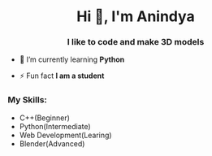 <h1 align="center">Hi 👋, I'm Anindya</h1>
<h3 align="center">I like to code and make 3D models</h3>

- 🌱 I’m currently learning **Python**

- ⚡ Fun fact **I am a student**

### My Skills:
- C++(Beginner)
- Python(Intermediate)
- Web Development(Learing)
- Blender(Advanced)




<!---
Bravo-ZR/Bravo-ZR is a ✨ special ✨ repository because its `README.md` (this file) appears on your GitHub profile.
You can click the Preview link to take a look at your changes.
--->
